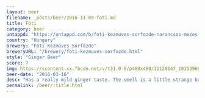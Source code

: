 ```yaml
---
layout: beer
filename: _posts/beer/2016-11-09-foti.md
title: Fóti
category: beer
untappd: "https://untappd.com/b/foti-kezmuves-sorfozde-narancsos-mezes-gyombersor/444408"
country: "Hungary"
brewery: "Fóti Kézműves Sörfőzde"
breweryURL: "/brewery/foti-kezmuves-sorfozde.html"
style: "Ginger Beer"
score: 7
img: https://scontent.xx.fbcdn.net/v/t31.0-0/p480x480/12120147_10153966650093745_125776627995891948_o.jpg?_nc_cat=107&_nc_ohc=Mww-sknLNecAQk7BK-kbIhmvETXwPGQeYRXQOh5Kh-bBMX7MuJorZdO5g&_nc_ht=scontent.xx&oh=4e2dbc40b9af9b2d42c94a24c38c0614&oe=5E4D2708
beer-date: "2016-03-16"
desc: "Has a really mild ginger taste. The smell is a little strange but the flavour really grows on you"
permalink: /beer/:title.html
---
```

